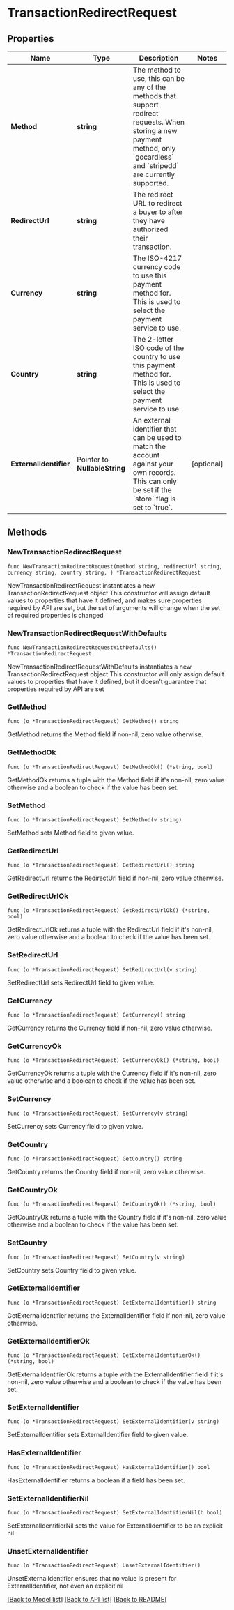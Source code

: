# TransactionRedirectRequest

## Properties

Name | Type | Description | Notes
------------ | ------------- | ------------- | -------------
**Method** | **string** | The method to use, this can be any of the methods that support redirect requests.  When storing a new payment method, only &#x60;gocardless&#x60; and &#x60;stripedd&#x60; are currently supported. | 
**RedirectUrl** | **string** | The redirect URL to redirect a buyer to after they have authorized their transaction. | 
**Currency** | **string** | The ISO-4217 currency code to use this payment method for. This is used to select the payment service to use. | 
**Country** | **string** | The 2-letter ISO code of the country to use this payment method for. This is used to select the payment service to use. | 
**ExternalIdentifier** | Pointer to **NullableString** | An external identifier that can be used to match the account against your own records. This can only be set if the &#x60;store&#x60; flag is set to &#x60;true&#x60;. | [optional] 

## Methods

### NewTransactionRedirectRequest

`func NewTransactionRedirectRequest(method string, redirectUrl string, currency string, country string, ) *TransactionRedirectRequest`

NewTransactionRedirectRequest instantiates a new TransactionRedirectRequest object
This constructor will assign default values to properties that have it defined,
and makes sure properties required by API are set, but the set of arguments
will change when the set of required properties is changed

### NewTransactionRedirectRequestWithDefaults

`func NewTransactionRedirectRequestWithDefaults() *TransactionRedirectRequest`

NewTransactionRedirectRequestWithDefaults instantiates a new TransactionRedirectRequest object
This constructor will only assign default values to properties that have it defined,
but it doesn't guarantee that properties required by API are set

### GetMethod

`func (o *TransactionRedirectRequest) GetMethod() string`

GetMethod returns the Method field if non-nil, zero value otherwise.

### GetMethodOk

`func (o *TransactionRedirectRequest) GetMethodOk() (*string, bool)`

GetMethodOk returns a tuple with the Method field if it's non-nil, zero value otherwise
and a boolean to check if the value has been set.

### SetMethod

`func (o *TransactionRedirectRequest) SetMethod(v string)`

SetMethod sets Method field to given value.


### GetRedirectUrl

`func (o *TransactionRedirectRequest) GetRedirectUrl() string`

GetRedirectUrl returns the RedirectUrl field if non-nil, zero value otherwise.

### GetRedirectUrlOk

`func (o *TransactionRedirectRequest) GetRedirectUrlOk() (*string, bool)`

GetRedirectUrlOk returns a tuple with the RedirectUrl field if it's non-nil, zero value otherwise
and a boolean to check if the value has been set.

### SetRedirectUrl

`func (o *TransactionRedirectRequest) SetRedirectUrl(v string)`

SetRedirectUrl sets RedirectUrl field to given value.


### GetCurrency

`func (o *TransactionRedirectRequest) GetCurrency() string`

GetCurrency returns the Currency field if non-nil, zero value otherwise.

### GetCurrencyOk

`func (o *TransactionRedirectRequest) GetCurrencyOk() (*string, bool)`

GetCurrencyOk returns a tuple with the Currency field if it's non-nil, zero value otherwise
and a boolean to check if the value has been set.

### SetCurrency

`func (o *TransactionRedirectRequest) SetCurrency(v string)`

SetCurrency sets Currency field to given value.


### GetCountry

`func (o *TransactionRedirectRequest) GetCountry() string`

GetCountry returns the Country field if non-nil, zero value otherwise.

### GetCountryOk

`func (o *TransactionRedirectRequest) GetCountryOk() (*string, bool)`

GetCountryOk returns a tuple with the Country field if it's non-nil, zero value otherwise
and a boolean to check if the value has been set.

### SetCountry

`func (o *TransactionRedirectRequest) SetCountry(v string)`

SetCountry sets Country field to given value.


### GetExternalIdentifier

`func (o *TransactionRedirectRequest) GetExternalIdentifier() string`

GetExternalIdentifier returns the ExternalIdentifier field if non-nil, zero value otherwise.

### GetExternalIdentifierOk

`func (o *TransactionRedirectRequest) GetExternalIdentifierOk() (*string, bool)`

GetExternalIdentifierOk returns a tuple with the ExternalIdentifier field if it's non-nil, zero value otherwise
and a boolean to check if the value has been set.

### SetExternalIdentifier

`func (o *TransactionRedirectRequest) SetExternalIdentifier(v string)`

SetExternalIdentifier sets ExternalIdentifier field to given value.

### HasExternalIdentifier

`func (o *TransactionRedirectRequest) HasExternalIdentifier() bool`

HasExternalIdentifier returns a boolean if a field has been set.

### SetExternalIdentifierNil

`func (o *TransactionRedirectRequest) SetExternalIdentifierNil(b bool)`

 SetExternalIdentifierNil sets the value for ExternalIdentifier to be an explicit nil

### UnsetExternalIdentifier
`func (o *TransactionRedirectRequest) UnsetExternalIdentifier()`

UnsetExternalIdentifier ensures that no value is present for ExternalIdentifier, not even an explicit nil

[[Back to Model list]](../README.md#documentation-for-models) [[Back to API list]](../README.md#documentation-for-api-endpoints) [[Back to README]](../README.md)


